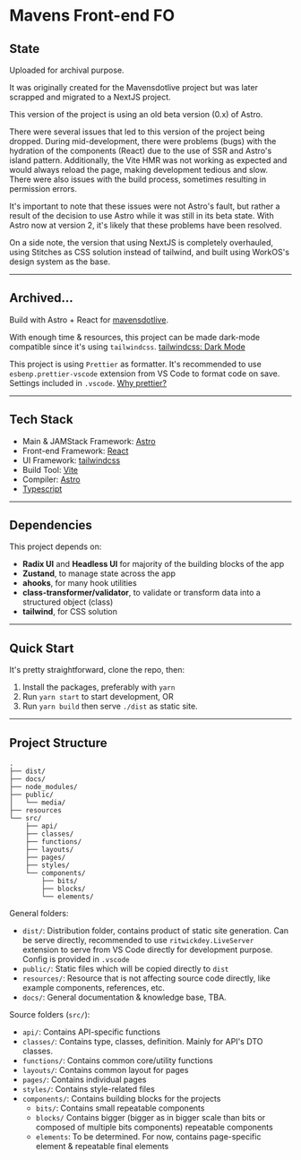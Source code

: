 # Mavens Front-end FO

## State

Uploaded for archival purpose.

It was originally created for the Mavensdotlive project but was later scrapped and migrated to a NextJS project.

This version of the project is using an old beta version (0.x) of Astro.

There were several issues that led to this version of the project being dropped. During mid-development, there were problems (bugs) with the hydration of the components (React) due to the use of SSR and Astro's island pattern. Additionally, the Vite HMR was not working as expected and would always reload the page, making development tedious and slow. There were also issues with the build process, sometimes resulting in permission errors.

It's important to note that these issues were not Astro's fault, but rather a result of the decision to use Astro while it was still in its beta state. With Astro now at version 2, it's likely that these problems have been resolved.

On a side note, the version that using NextJS is completely overhauled, using Stitches as CSS solution instead of tailwind, and built using WorkOS's design system as the base.

---

## Archived...

Build with Astro + React for [mavensdotlive](https://mavens.live).

With enough time & resources, this project can be made dark-mode compatible since it's using `tailwindcss`. [tailwindcss: Dark Mode](https://tailwindcss.com/docs/dark-mode)

This project is using `Prettier` as formatter. It's recommended to use `esbenp.prettier-vscode` extension
from VS Code to format code on save. Settings included in `.vscode`. [Why prettier?](https://prettier.io/docs/en/why-prettier.html)

---

## Tech Stack

- Main & JAMStack Framework: [Astro](https://astro.build)
- Front-end Framework: [React](https://preactjs.com)
- UI Framework: [tailwindcss](https://tailwindcss.com)
- Build Tool: [Vite](https://vitejs.dev/)
- Compiler: [Astro](https://astro.build)
- [Typescript](https://www.typescriptlang.org)

---

## Dependencies

This project depends on:

- **Radix UI** and **Headless UI** for majority of the building blocks of the app
- **Zustand**, to manage state across the app
- **ahooks**, for many hook utilities
- **class-transformer/validator**, to validate or transform data into a structured object (class)
- **tailwind**, for CSS solution

---

## Quick Start

It's pretty straightforward, clone the repo, then:

1. Install the packages, preferably with `yarn`
2. Run `yarn start` to start development, OR
3. Run `yarn build` then serve `./dist` as static site.

---

## Project Structure

```
.
├── dist/
├── docs/
├── node_modules/
├── public/
│   └── media/
├── resources
└── src/
    ├── api/
    ├── classes/
    ├── functions/
    ├── layouts/
    ├── pages/
    ├── styles/
    └── components/
        ├── bits/
        ├── blocks/
        └── elements/
```

General folders:

- `dist/`: Distribution folder, contains product of static site generation. Can be serve directly, recommended to use `ritwickdey.LiveServer` extension to serve from VS Code directly for development purpose. Config is provided in `.vscode`
- `public/`: Static files which will be copied directly to `dist`
- `resources/`: Resource that is not affecting source code directly, like example components, references, etc.
- `docs/`: General documentation & knowledge base, TBA.

Source folders (`src/`):

- `api/`: Contains API-specific functions
- `classes/`: Contains type, classes, definition. Mainly for API's DTO classes.
- `functions/`: Contains common core/utility functions
- `layouts/`: Contains common layout for pages
- `pages/`: Contains individual pages
- `styles/`: Contains style-related files
- `components/`: Contains building blocks for the projects
  - `bits/`: Contains small repeatable components
  - `blocks/` Contains bigger (bigger as in bigger scale than bits or composed of multiple bits components) repeatable components
  - `elements`: To be determined. For now, contains page-specific element & repeatable final elements
